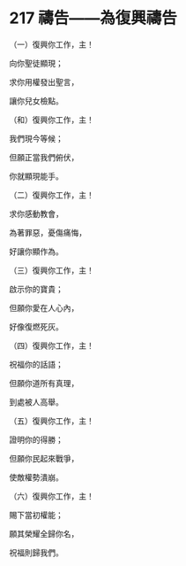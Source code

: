 # 217 禱告——為復興禱告

（一）復興你工作，主！

向你聖徒顯現；

求你用權發出聖言，

讓你兒女檢點。

（和）復興你工作，主！

我們現今等候；

但願正當我們俯伏，

你就顯現能手。

（二）復興你工作，主！

求你感動教會，

為著罪惡，憂傷痛悔，

好讓你顯作為。

（三）復興你工作，主！

啟示你的寶貴；

但願你愛在人心內，

好像復燃死灰。

（四）復興你工作，主！

祝福你的話語；

但願你道所有真理，

到處被人高舉。

（五）復興你工作，主！

證明你的得勝；

但願你民起來戰爭，

使敵權勢潰崩。

（六）復興你工作，主！

賜下當初權能；

願其榮耀全歸你名，

祝福則歸我們。

